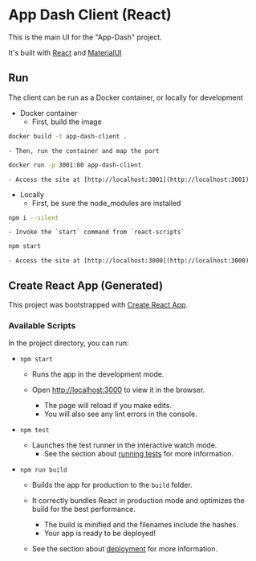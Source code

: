 # App Dash Client (React)
This is the main UI for the "App-Dash" project.

It's built with [React](https://reactjs.org/) and [MaterialUI](https://mui.com/)

## Run
The client can be run as a Docker container, or locally for development

- Docker container
    - First, build the image
```bash
docker build -t app-dash-client .
```
    - Then, run the container and map the port
```bash
docker run -p 3001:80 app-dash-client
```
    - Access the site at [http://localhost:3001](http://localhost:3001)

- Locally
    - First, be sure the node_modules are installed
```bash
npm i --silent
```
    - Invoke the `start` command from `react-scripts`
```bash
npm start
```
    - Access the site at [http://localhost:3000](http://localhost:3000)


## Create React App (Generated)

This project was bootstrapped with [Create React App](https://github.com/facebook/create-react-app).

### Available Scripts

In the project directory, you can run:

- `npm start`
    - Runs the app in the development mode.
    - Open [http://localhost:3000](http://localhost:3000) to view it in the browser.

        - The page will reload if you make edits.
        - You will also see any lint errors in the console.

- `npm test`
    - Launches the test runner in the interactive watch mode.
        - See the section about [running tests](https://facebook.github.io/create-react-app/docs/running-tests) for more information.

- `npm run build`
    - Builds the app for production to the `build` folder.
    - It correctly bundles React in production mode and optimizes the build for the best performance.

        - The build is minified and the filenames include the hashes.
        - Your app is ready to be deployed!

    - See the section about [deployment](https://facebook.github.io/create-react-app/docs/deployment) for more information.
